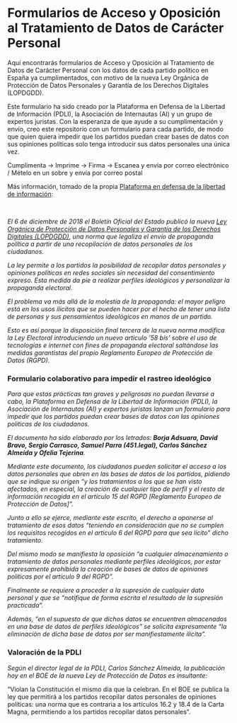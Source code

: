 # Formularios de Acceso y Oposición al Tratamiento de Datos de Carácter Personal
Aquí encontrarás formularios de Acceso y Oposición al Tratamiento de Datos de Carácter Personal con los datos de cada partido político en España ya cumplimentados, con motivo de la nueva Ley Orgánica de Protección de Datos Personales y Garantía de los Derechos Digitales (LOPDGDD).

Este formulario ha sido creado por la Plataforma en Defensa de la Libertad de Información (PDLI), la Asociación de Internautas (AI) y un grupo de expertos juristas. Con la esperanza de que ayude a su cumplimentación y envío, creo este repositorio con un formulario para cada partido, de modo que quien quiera impedir que los partidos puedan crear bases de datos con sus opiniones políticas solo tenga introducir sus datos personales una única vez. 

Cumplimenta -> Imprime -> Firma -> Escanea y envía por correo electrónico / Mételo en un sobre y envía por correo postal

Más información, tomado de la propia [Plataforma en defensa de la libertad de información](http://libertadinformacion.cc/la-pdli-asociacion-internautas-y-juristas-especializados-lanzan-un-formulario-para-impedir-que-los-partidos-puedan-crear-bases-de-datos-con-las-opiniones-politicas-de-los-ciudadanos/): 

&nbsp;
&nbsp;

*El 6 de diciembre de 2018 el Boletín Oficial del Estado publicó la nueva [Ley Orgánica de Protección de Datos Personales y Garantía de los Derechos Digitales (LOPDGDD)](https://boe.es/boe/dias/2018/12/06/pdfs/BOE-A-2018-16673.pdf), una norma que legaliza el envío de propaganda política a partir de una recopilación de datos personales de los ciudadanos.*

*La ley permite a los partidos la posibilidad de recopilar datos personales y opiniones políticas en redes sociales sin necesidad del consentimiento expreso. Esta medida da pie a realizar perfiles ideológicos y personalizar la propaganda electoral.*

*El problema va más allá de la molestia de la propaganda: el mayor peligro está en los usos ilícitos que se pueden hacer por el hecho de tener una lista de personas y sus pensamientos ideológicos en manos de un partido.*

*Esto es así porque la disposición final tercera de la nueva norma modifica la Ley Electoral introduciendo un nuevo artículo ’58 bis’ sobre el uso de tecnologías e internet con fines de propaganda electoral saltándose las medidas garantistas del propio Reglamento Europeo de Protección de Datos (RGPD).*

### Formulario colaborativo para impedir el rastreo ideológico

*Para que estas prácticas tan graves y peligrosas no puedan llevarse a cabo, la Plataforma en Defensa de la Libertad de Información (PDLI), la Asociación de Internautas (AI) y expertos juristas lanzan un formulario para impedir que los partidos puedan crear bases de datos con las opiniones políticas de los ciudadanos.*

*El documento ha sido elaborado por los letrados: **Borja Adsuara, David Bravo, Sergio Carrasco, Samuel Parra (451.legal), Carlos Sánchez Almeida y Ofelia Tejerina**.*

*Mediante este documento, los ciudadanos pueden solicitar el acceso a los datos personales que obren en las bases de datos de los partidos, pidiendo que se indique su origen “y los tratamientos a los que se han visto afectados, en especial, la creación de cualquier tipo de perfil y el resto de información recogida en el artículo 15 del RGPD [Reglamento Europeo de Protección de Datos]”.*

*Junto a ello se ejerce, mediante este escrito, el derecho a oponerse al tratamiento de esos datos “teniendo en consideración que no se cumplen los requisitos recogidos en el artículo 6 del RGPD para que sea lícito” dicho tratamiento.*

*Del mismo modo se manifiesta la oposición “a cualquier almacenamiento o tratamiento de datos personales mediante perfiles ideológicos, por estar expresamente prohibida la creación de bases de datos de opiniones políticas por el artículo 9 del RGPD”.*

*Finalmente se requiere a proceder a la supresión de cualquier dato personal y que se “notifique de forma escrita el resultado de la supresión practicada”.*

*Además, “en el supuesto de que dichos datos se encuentren almacenados en una base de datos de perfiles ideológicos” se solicita expresamente “la eliminación de dicha base de datos por ser manifiestamente ilícita”.*

### Valoración de la PDLI

*Según el director legal de la PDLI, Carlos Sánchez Almeida, la publicación hoy en el BOE de la nueva Ley de Protección de Datos es insultante:*

“Violan la Constitución el mismo día que la celebran. En el BOE se publica la ley que permitirá a los partidos recopilar datos personales de opiniones políticas: una norma que es contraria a los artículos 16.2 y 18.4 de la Carta Magna, permitiendo a los partidos recopilar datos personales”.
